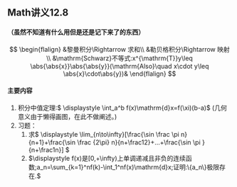 ##  Math讲义12.8

#### （虽然不知道有什么用但是还是记下来了的东西）

$$
\begin{flalign}
&黎曼积分\Rightarrow 求和\\
&勒贝格积分\Rightarrow 映射\\
&\mathrm{Schwarz}不等式:x^{\mathrm{T}}y\leq \abs{\abs{x}}\abs{\abs{y}}(\mathrm{Also}\quad x\cdot y\leq \abs{x}\cdot\abs{y})&
\end{flalign}
$$

#### 主要内容

1. 积分中值定理:$ \displaystyle \int_a^b f(x)\mathrm{d}x=f(\xi)(b-a)$    (几何意义由于懒得画图，在此不做阐述。)
2. 习题：
   1. 求$ \displaystyle \lim_{n\to\infty}[\frac{\sin \frac \pi n}{n+1}+\frac{\sin \frac {2\pi} n}{n+\frac12}+...+\frac{\sin \pi }{n+\frac1n}] $
   2. $\displaystyle f(x)是[0,+\infty)上单调递减且非负的连续函数;a_n=\sum_{k=1}^nf(k)-\int_1^nf(x)\mathrm{d}x;证明:\{a_n\}极限存在.$

